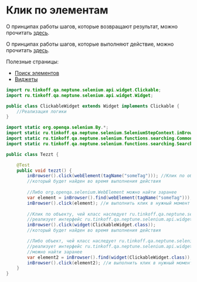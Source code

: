 # Клик по элементам

О принципах работы шагов, которые возвращают результат, можно
прочитать [здесь](./../../../core.api/doc/rus/IDEA.MD#Шаги,-которые-возвращают-результат).

О принципах работы шагов, которые выполняют действие, можно
прочитать [здесь](./../../../core.api/doc/rus/IDEA.MD#Шаги,-которые-выполняют-действие).

Полезные страницы:

- [Поиск элементов](ELEMENTS_SEARCHING.MD)
- [Виджеты](./WIDGET.MD)

```java
import ru.tinkoff.qa.neptune.selenium.api.widget.Clickable;
import ru.tinkoff.qa.neptune.selenium.api.widget.Widget;

public class ClickableWidget extends Widget implements Clickable {
    //Реализация логики
}
```

```java
import static org.openqa.selenium.By.*;
import static ru.tinkoff.qa.neptune.selenium.SeleniumStepContext.inBrowser;
import static ru.tinkoff.qa.neptune.selenium.functions.searching.CommonElementCriteria.*;
import static ru.tinkoff.qa.neptune.selenium.functions.searching.SearchSupplier.*;

public class Tezzt {

    @Test
    public void tezzt() {
        inBrowser().click(webElement(tagName("someTag"))); //Клик по объекту org.openqa.selenium.WebElement,
        //который будет найден во время выполнения действия
        
        //Либо org.openqa.selenium.WebElement можно найти заранее
        var element = inBrowser().find(webElement(tagName("someTag")));
        inBrowser().click(element); //и выполнить клик в нужный момент
        
        //Клик по объекту, чей класс наследует ru.tinkoff.qa.neptune.selenium.api.widget.Widget и 
        //реализует интерфейс ru.tinkoff.qa.neptune.selenium.api.widget.Clickable,
        inBrowser().click(widget(ClickableWidget.class));
        //который будет найден во время выполнения действия

        //Либо объект, чей класс наследует ru.tinkoff.qa.neptune.selenium.api.widget.Widget и 
        //реализует интерфейс ru.tinkoff.qa.neptune.selenium.api.widget.Clickable,
        //можно найти заранее
        var element2 = inBrowser().find(widget(ClickableWidget.class));
        inBrowser().click(element2); //и выполнить клик в нужный момент
    }
}
```